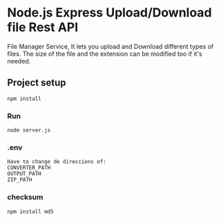 # Node.js Express Upload/Download file Rest API

File Manager Service, It lets you upload and Download different types of files. The size of the file and the extension can be modified too if it's needed.

## Project setup

```
npm install
```

### Run

```
node server.js
```

### .env

```
Have to change de direccions of:
CONVERTER_PATH
OUTPUT_PATH
ZIP_PATH
```

### checksum

```
npm install md5
```

    
